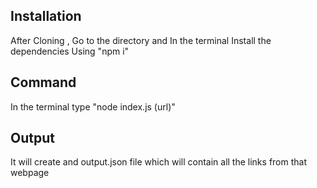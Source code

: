 ## Installation
After Cloning , Go to the directory and In the terminal Install the dependencies Using "npm i"

## Command
In the terminal type "node index.js (url)"

## Output
It will create and output.json file which will contain all the links from that webpage
